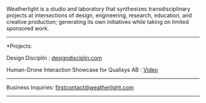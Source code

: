 Weatherlight is a studio and laboratory that synthesizes transdisciplinary projects at intersections of design, engineering, research, education, and creative production; generating its own initiatives while taking on limited sponsored work.

---

*Projects:

Design Disciplin
: [designdisciplin.com](https://www.designdisciplin.com)

Human-Drone Interaction Showcase for Qualisys AB
: [Video](https://www.youtube.com/watch?v=IVMFvLN44Ts)

---

Business Inquiries: [firstcontact@weatherlight.com](mailto:firstcontact@weatherlight.com)

---
